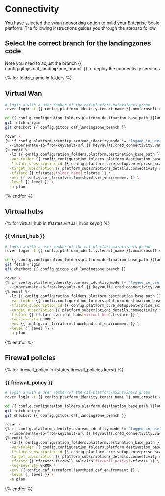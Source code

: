 
# Connectivity
You have selected the vwan networking option to build your Enteprise Scale platform. The following instructions guides you through the steps to follow.

## Select the correct branch for the landingzones code

Note you need to adjust the branch {{ config.gitops.caf_landingzone_branch }} to deploy the connectivity services

{% for folder_name in folders %}
## Virtual Wan

```bash
# login a with a user member of the caf-platform-maintainers group
rover login -t {{ config.platform_identity.tenant_name }}.onmicrosoft.com

cd {{ config.configuration_folders.platform.destination_base_path }}landingzones
git fetch origin
git checkout {{ config.gitops.caf_landingzone_branch }}

rover \
{% if config.platform_identity.azuread_identity_mode != "logged_in_user" %}
  --impersonate-sp-from-keyvault-url {{ keyvaults.cred_connectivity.vault_uri }} \
{% endif %}
  -lz {{ config.configuration_folders.platform.destination_base_path }}landingzones/caf_solution \
  -var-folder {{ config.configuration_folders.platform.destination_base_path }}{{ config.configuration_folders.platform.destination_relative_path }}/{{ level }}/{{ base_folder }}/{{ folder_name }} \
  -tfstate_subscription_id {{ config.platform_core_setup.enterprise_scale.primary_subscription_details.subscription_id }} \
  -target_subscription {{ platform_subscriptions_details.connectivity.subscription_id }} \
  -tfstate {{ tfstates[folder_name].tfstate }} \
  -env {{ config.caf_terraform.launchpad.caf_environment }} \
  -level {{ level }} \
  -a plan

```
{% endfor %}

## Virtual hubs

{% for virtual_hub in tfstates.virtual_hubs.keys() %}
### {{ virtual_hub }}

```bash
# login a with a user member of the caf-platform-maintainers group
rover login -t {{ config.platform_identity.tenant_name }}.onmicrosoft.com

cd {{ config.configuration_folders.platform.destination_base_path }}landingzones
git fetch origin
git checkout {{ config.gitops.caf_landingzone_branch }}

rover \
{% if config.platform_identity.azuread_identity_mode != "logged_in_user" %}
  --impersonate-sp-from-keyvault-url {{ keyvaults.cred_connectivity.vault_uri }} \
{% endif %}
  -lz {{ config.configuration_folders.platform.destination_base_path }}landingzones/caf_solution \
  -var-folder {{ config.configuration_folders.platform.destination_base_path }}{{ config.configuration_folders.platform.destination_relative_path }}/{{ level }}/{{ base_folder }}/virtual_hubs/{{ virtual_hub }} \
  -tfstate_subscription_id {{ config.platform_core_setup.enterprise_scale.primary_subscription_details.subscription_id }} \
  -target_subscription {{ platform_subscriptions_details.connectivity.subscription_id }} \
  -tfstate {{ tfstates.virtual_hubs[virtual_hub].tfstate }} \
  -log-severity ERROR \
  -env {{ config.caf_terraform.launchpad.caf_environment }} \
  -level {{ level }} \
  -a plan


```
{% endfor %}

## Firewall policies

{% for firewall_policy in tfstates.firewall_policies.keys() %}
### {{ firewall_policy }}

```bash
# login a with a user member of the caf-platform-maintainers group
rover login -t {{ config.platform_identity.tenant_name }}.onmicrosoft.com

cd {{ config.configuration_folders.platform.destination_base_path }}landingzones
git fetch origin
git checkout {{ config.gitops.caf_landingzone_branch }}

rover \
{% if config.platform_identity.azuread_identity_mode != "logged_in_user" %}
  --impersonate-sp-from-keyvault-url {{ keyvaults.cred_connectivity.vault_uri }} \
{% endif %}
  -lz {{ config.configuration_folders.platform.destination_base_path }}landingzones/caf_solution \
  -var-folder {{ config.configuration_folders.platform.destination_base_path }}{{ config.configuration_folders.platform.destination_relative_path }}/{{ level }}/{{ base_folder }}/firewall_policies/{{ firewall_policy }} \
  -tfstate_subscription_id {{ config.platform_core_setup.enterprise_scale.primary_subscription_details.subscription_id }} \
  -target_subscription {{ platform_subscriptions_details.connectivity.subscription_id }} \
  -tfstate {{ tfstates.firewall_policies[firewall_policy].tfstate }} \
  -log-severity ERROR \
  -env {{ config.caf_terraform.launchpad.caf_environment }} \
  -level {{ level }} \
  -a plan


```
{% endfor %}